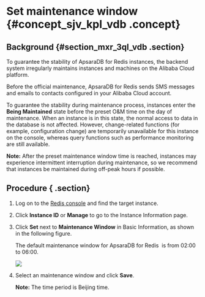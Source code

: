 # Set maintenance window {#concept_sjv_kpl_vdb .concept}

## Background {#section_mxr_3ql_vdb .section}

To guarantee the stability of ApsaraDB for Redis instances, the backend system irregularly maintains instances and machines on the Alibaba Cloud platform.

Before the official maintenance, ApsaraDB for Redis sends SMS messages and emails to contacts configured in your Alibaba Cloud account.

To guarantee the stability during maintenance process, instances enter the **Being Maintained** state before the preset O&M time on the day of maintenance. When an instance is in this state, the normal access to data in the database is not affected. However, change-related functions \(for example, configuration change\) are temporarily unavailable for this instance on the console, whereas query functions such as performance monitoring are still available.

**Note:** After the preset maintenance window time is reached, instances may experience intermittent interruption during maintenance, so we recommend that instances be maintained during off-peak hours if possible.

## Procedure { .section}

1.  Log on to the [Redis console](https://kvstore.console.aliyun.com/) and find the target instance.
2.  Click **Instance ID** or **Manage** to go to the Instance Information page.
3.  Click **Set** next to **Maintenance Window** in Basic Information, as shown in the following figure.

    The default maintenance window for ApsaraDB for Redis  is from 02:00 to 06:00.

    ![](http://static-aliyun-doc.oss-cn-hangzhou.aliyuncs.com/assets/img/3144/2169_en-US.png)

4.  Select an maintenance window and click **Save**.

    **Note:** The time period is Beijing time.


